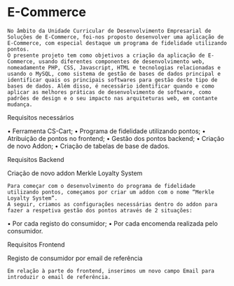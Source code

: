 # E-Commerce

	No âmbito da Unidade Curricular de Desenvolvimento Empresarial de Soluções de E-Commerce, foi-nos proposto desenvolver uma aplicação de E-Commerce, com especial destaque um programa de fidelidade utilizando pontos.
	O presente projeto tem como objetivos a criação da aplicação de E-Commerce, usando diferentes componentes de desenvolvimento web, nomeadamente PHP, CSS, Javascript, HTML e tecnologias relacionadas e usando o MySQL, como sistema de gestão de bases de dados principal e identificar quais os principais softwares para gestão deste tipo de bases de dados. Além disso, é necessário identificar quando e como aplicar as melhores práticas de desenvolvimento de software, como padrões de design e o seu impacto nas arquiteturas web, em contante mudança.


Requisitos necessários

•	Ferramenta CS-Cart;
•	Programa de fidelidade utilizando pontos;
•	Atribuição de pontos no frontend;
•	Gestão dos pontos backend;
•	Criação de novo Addon;
•	Criação de tabelas de base de dados.



Requisitos Backend

Criação de novo addon Merkle Loyalty System

	Para começar com o desenvolvimento do programa de fidelidade utilizando pontos, começamos por criar um addon com o nome “Merkle Loyalty System”.
	A seguir, criamos as configurações necessárias dentro do addon para fazer a respetiva gestão dos pontos através de 2 situações:
•	Por cada registo do consumidor;
•	Por cada encomenda realizada pelo consumidor.


Requisitos Frontend

Registo de consumidor por email de referência

	Em relação à parte do frontend, inserimos um novo campo Email para introduzir o email de referência.



